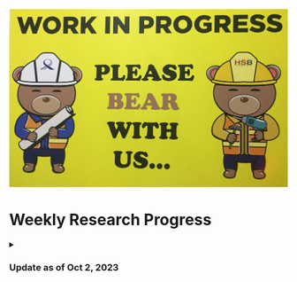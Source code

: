 <img title="This Week's Update" alt="Alt text" src="WIP.jpeg">

# Weekly Research Progress

<details>
<summary> 
  
### Update as of Oct 2, 2023 

</summary>
After my experience inserting trojans in the Ariane SoC, I realized that it is always better to insert trojans into a hardware design that has a testbench written for it. It will reduce a lot of my efforts while verifying the functionality of the trojan(s) inserted. I went through the code base of the [Ariane SoC](https://github.com/lowRISC/ariane/tree/master). Only 5 of the [AXI](https://github.com/pulp-platform/axi/tree/de1af467229315ee6af31fea96664c7aae5638a9) modules used in Ariane have testbenches written for them. So, I will target them for trojan insertion. These modules and their testbenches are:

1. `axi_delayer.sv` - `tb_axi_delayer.sv`
2. `axi_id_remap.sv` - `tb_axi_id_remap.sv`
3. `axi_lite_to_axi.sv` - `tb_axi_lite_to_axi.sv`
4. `axi_lite_xbar.sv` - `tb_axi_lite_xbar.sv`
5. `axi_to_axi_lite.sv` - `tb_axi_to_axi_lite.sv`

</details>
